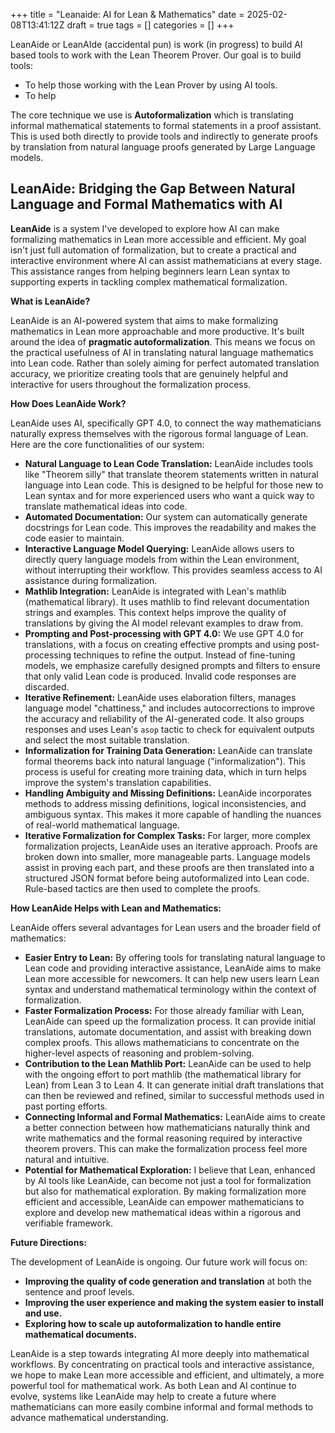 +++
title = "Leanaide: AI for Lean & Mathematics"
date = 2025-02-08T13:41:12Z
draft = true
tags = []
categories = []
+++

LeanAide or LeanAIde (accidental pun) is work (in progress) to build AI based tools to work with the Lean Theorem Prover. Our goal is to build tools:

* To help those working with the Lean Prover by using AI tools.
* To help 


The core technique we use is **Autoformalization** which is translating informal mathematical statements to formal statements in a proof assistant. This is used both directly to provide tools and indirectly to generate proofs by translation from natural language proofs generated by Large Language models.


## LeanAide: Bridging the Gap Between Natural Language and Formal Mathematics with AI

**LeanAide** is a system I've developed to explore how AI can make formalizing mathematics in Lean more accessible and efficient.  My goal isn't just full automation of formalization, but to create a practical and interactive environment where AI can assist mathematicians at every stage. This assistance ranges from helping beginners learn Lean syntax to supporting experts in tackling complex mathematical formalization.

**What is LeanAide?**

LeanAide is an AI-powered system that aims to make formalizing mathematics in Lean more approachable and more productive.  It's built around the idea of **pragmatic autoformalization**.  This means we focus on the practical usefulness of AI in translating natural language mathematics into Lean code.  Rather than solely aiming for perfect automated translation accuracy, we prioritize creating tools that are genuinely helpful and interactive for users throughout the formalization process.

**How Does LeanAide Work?**

LeanAide uses AI, specifically GPT 4.0, to connect the way mathematicians naturally express themselves with the rigorous formal language of Lean.  Here are the core functionalities of our system:

*   **Natural Language to Lean Code Translation:** LeanAide includes tools like "Theorem silly" that translate theorem statements written in natural language into Lean code.  This is designed to be helpful for those new to Lean syntax and for more experienced users who want a quick way to translate mathematical ideas into code.
*   **Automated Documentation:**  Our system can automatically generate docstrings for Lean code. This improves the readability and makes the code easier to maintain.
*   **Interactive Language Model Querying:** LeanAide allows users to directly query language models from within the Lean environment, without interrupting their workflow. This provides seamless access to AI assistance during formalization.
*   **Mathlib Integration:** LeanAide is integrated with Lean's mathlib (mathematical library). It uses mathlib to find relevant documentation strings and examples. This context helps improve the quality of translations by giving the AI model relevant examples to draw from.
*   **Prompting and Post-processing with GPT 4.0:** We use GPT 4.0 for translations, with a focus on creating effective prompts and using post-processing techniques to refine the output.  Instead of fine-tuning models, we emphasize carefully designed prompts and filters to ensure that only valid Lean code is produced.  Invalid code responses are discarded.
*   **Iterative Refinement:** LeanAide uses elaboration filters, manages language model "chattiness," and includes autocorrections to improve the accuracy and reliability of the AI-generated code.  It also groups responses and uses Lean's `asop` tactic to check for equivalent outputs and select the most suitable translation.
*   **Informalization for Training Data Generation:** LeanAide can translate formal theorems back into natural language ("informalization").  This process is useful for creating more training data, which in turn helps improve the system's translation capabilities.
*   **Handling Ambiguity and Missing Definitions:**  LeanAide incorporates methods to address missing definitions, logical inconsistencies, and ambiguous syntax. This makes it more capable of handling the nuances of real-world mathematical language.
*   **Iterative Formalization for Complex Tasks:** For larger, more complex formalization projects, LeanAide uses an iterative approach.  Proofs are broken down into smaller, more manageable parts. Language models assist in proving each part, and these proofs are then translated into a structured JSON format before being autoformalized into Lean code. Rule-based tactics are then used to complete the proofs.

**How LeanAide Helps with Lean and Mathematics:**

LeanAide offers several advantages for Lean users and the broader field of mathematics:

*   **Easier Entry to Lean:** By offering tools for translating natural language to Lean code and providing interactive assistance, LeanAide aims to make Lean more accessible for newcomers. It can help new users learn Lean syntax and understand mathematical terminology within the context of formalization.
*   **Faster Formalization Process:** For those already familiar with Lean, LeanAide can speed up the formalization process. It can provide initial translations, automate documentation, and assist with breaking down complex proofs. This allows mathematicians to concentrate on the higher-level aspects of reasoning and problem-solving.
*   **Contribution to the Lean Mathlib Port:** LeanAide can be used to help with the ongoing effort to port mathlib (the mathematical library for Lean) from Lean 3 to Lean 4. It can generate initial draft translations that can then be reviewed and refined, similar to successful methods used in past porting efforts.
*   **Connecting Informal and Formal Mathematics:** LeanAide aims to create a better connection between how mathematicians naturally think and write mathematics and the formal reasoning required by interactive theorem provers. This can make the formalization process feel more natural and intuitive.
*   **Potential for Mathematical Exploration:**  I believe that Lean, enhanced by AI tools like LeanAide, can become not just a tool for formalization but also for mathematical exploration. By making formalization more efficient and accessible, LeanAide can empower mathematicians to explore and develop new mathematical ideas within a rigorous and verifiable framework.

**Future Directions:**

The development of LeanAide is ongoing.  Our future work will focus on:

*   **Improving the quality of code generation and translation** at both the sentence and proof levels.
*   **Improving the user experience and making the system easier to install and use.**
*   **Exploring how to scale up autoformalization to handle entire mathematical documents.**

LeanAide is a step towards integrating AI more deeply into mathematical workflows. By concentrating on practical tools and interactive assistance, we hope to make Lean more accessible and efficient, and ultimately, a more powerful tool for mathematical work. As both Lean and AI continue to evolve, systems like LeanAide may help to create a future where mathematicians can more easily combine informal and formal methods to advance mathematical understanding.
